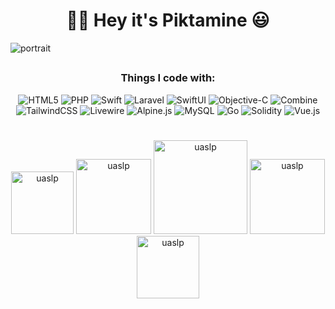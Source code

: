  <h1 align="center">✋🏽 Hey it's Piktamine 😃</h1>

<img alt="portrait" src="https://kinsta.com/es/wp-content/uploads/sites/8/2021/08/laravel-9.jpeg" />

##
<h3 align="center">Things I code with:</h3>
<p align="center">
  <img alt="HTML5" src="https://img.shields.io/badge/-Web-E34F26?style=for-the-badge&logo=html5&logoColor=white" />
  <img alt="PHP" src="https://img.shields.io/badge/-PHP-777BB4?style=for-the-badge&logo=php&logoColor=white" />
  <img alt="Swift" src="https://img.shields.io/badge/-Swift-F05138?style=for-the-badge&logo=swift&logoColor=white" />
  <img alt="Laravel" src="https://img.shields.io/badge/-Laravel-FF2D20?style=for-the-badge&logo=laravel&logoColor=white" />
  <img alt="SwiftUI" src="https://img.shields.io/badge/-SwiftUI-3955A3?style=for-the-badge&logo=swift&logoColor=white" />
  <img alt="Objective-C" src="https://img.shields.io/badge/-ObjectiveC-A8B9CC?style=for-the-badge&logo=c&logoColor=white" />
  <img alt="Combine" src="https://img.shields.io/badge/-Combine-00B2A5?style=for-the-badge&logo=swift&logoColor=white" />
  <img alt="TailwindCSS" src="https://img.shields.io/badge/-TailwindCSS-06B6D4?style=for-the-badge&logo=tailwindcss&logoColor=white" />
  <img alt="Livewire" src="https://img.shields.io/badge/-Livewire-4E56A6?style=for-the-badge&logo=livewire&logoColor=white" />
  <img alt="Alpine.js" src="https://img.shields.io/badge/-Alpine.js-8BC0D0?style=for-the-badge&logo=alpinedotjs&logoColor=white" />
  <img alt="MySQL" src="https://img.shields.io/badge/-MySQL-4479A1?style=for-the-badge&logo=mysql&logoColor=white" />
  <img alt="Go" src="https://img.shields.io/badge/-Go-00ADD8?style=for-the-badge&logo=go&logoColor=white" />
  <img alt="Solidity" src="https://img.shields.io/badge/-Solidity-363636?style=for-the-badge&logo=solidity&logoColor=white" />
  <img alt="Vue.js" src="https://img.shields.io/badge/-Vue.js-4FC08D?style=for-the-badge&logo=vuedotjs&logoColor=green" />
</p>

#

<p align="center">
  <img alt="uaslp" src="https://www.latam-legal.com/wp-content/uploads/2021/11/ImgRS.jpg" width="100"/>
  <img alt="uaslp" src="https://www.latam-legal.com/wp-content/uploads/2021/11/ImgRS.jpg" width="120"/>
  <img alt="uaslp" src="https://www.latam-legal.com/wp-content/uploads/2021/11/ImgRS.jpg" width="150"/>
  <img alt="uaslp" src="https://www.latam-legal.com/wp-content/uploads/2021/11/ImgRS.jpg" width="120"/>
  <img alt="uaslp" src="https://www.latam-legal.com/wp-content/uploads/2021/11/ImgRS.jpg" width="100"/>
</p>
<!--
**piktamine/piktamine** is a ✨ _special_ ✨ repository because its `README.md` (this file) appears on your GitHub profile.

Here are some ideas to get you started:

- 🔭 I’m currently working on ...
- 🌱 I’m currently learning ...
- 👯 I’m looking to collaborate on ...
- 🤔 I’m looking for help with ...
- 💬 Ask me about ...
- 📫 How to reach me: ...
- 😄 Pronouns: ...
- ⚡ Fun fact: ...
-->

